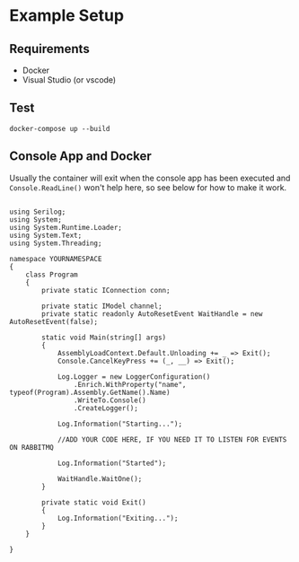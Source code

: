 # Example Setup

## Requirements 

* Docker
* Visual Studio (or vscode)

## Test

`docker-compose up --build`

## Console App and Docker
Usually the container will exit when the console app has been executed and `Console.ReadLine()` won't help here, so see below for how to make it work.  

```

using Serilog;
using System;
using System.Runtime.Loader;
using System.Text;
using System.Threading;

namespace YOURNAMESPACE
{
    class Program
    {
        private static IConnection conn;

        private static IModel channel;
        private static readonly AutoResetEvent WaitHandle = new AutoResetEvent(false);

        static void Main(string[] args)
        {
            AssemblyLoadContext.Default.Unloading += _ => Exit();
            Console.CancelKeyPress += (_, __) => Exit();

            Log.Logger = new LoggerConfiguration()
                .Enrich.WithProperty("name", typeof(Program).Assembly.GetName().Name)
                .WriteTo.Console()
                .CreateLogger();

            Log.Information("Starting...");

            //ADD YOUR CODE HERE, IF YOU NEED IT TO LISTEN FOR EVENTS ON RABBITMQ

            Log.Information("Started");

            WaitHandle.WaitOne();
        }

        private static void Exit()
        {
            Log.Information("Exiting...");
        }
    }
      
}

```